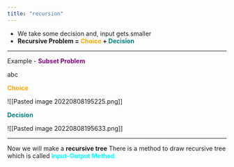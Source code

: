 ```yaml
---
title: "recursion"
---
```


- We take some decision and, input gets smaller
- **Recursive Problem = <span style="color: orange;">Choice</span> + <span style="color: teal;">Decision</span>**
---

Example - **<span style="color: purple">Subset Problem</span>**

abc

**<span style="color: orange;">Choice</span>**

![[Pasted image 20220808195225.png]]

**<span style="color: teal;">Decision</span>**

![[Pasted image 20220808195633.png]]

---

Now we will make a **recursive tree** 
There is a method to draw recursive tree which is called **<span style="color: aqua;">Input-Output Method</span>**

